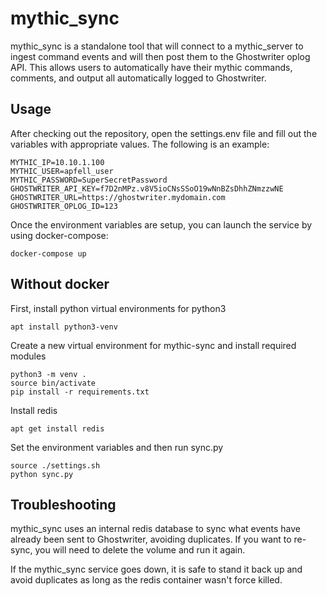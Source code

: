 # mythic_sync
mythic_sync is a standalone tool that will connect to a mythic_server to ingest command events and will then post them to the Ghostwriter oplog API. This allows users to automatically have their mythic commands, comments, and output all automatically logged to Ghostwriter. 

## Usage
After checking out the repository, open the settings.env file and fill out the variables with appropriate values. The following is an example:
```
MYTHIC_IP=10.10.1.100
MYTHIC_USER=apfell_user
MYTHIC_PASSWORD=SuperSecretPassword
GHOSTWRITER_API_KEY=f7D2nMPz.v8V5ioCNsSSoO19wNnBZsDhhZNmzzwNE
GHOSTWRITER_URL=https://ghostwriter.mydomain.com
GHOSTWRITER_OPLOG_ID=123
```

Once the environment variables are setup, you can launch the service by using docker-compose:
```
docker-compose up
```

## Without docker
First, install python virtual environments for python3
```
apt install python3-venv
```
Create a new virtual environment for mythic-sync and install required modules
```
python3 -m venv .
source bin/activate
pip install -r requirements.txt
```
Install redis
```
apt get install redis
```

Set the environment variables and then run sync.py
```
source ./settings.sh
python sync.py
```


## Troubleshooting
mythic_sync uses an internal redis database to sync what events have already been sent to Ghostwriter, avoiding duplicates. If you want to re-sync, you will need to delete the volume and run it again.

If the mythic_sync service goes down, it is safe to stand it back up and avoid duplicates as long as the redis container wasn't force killed. 
